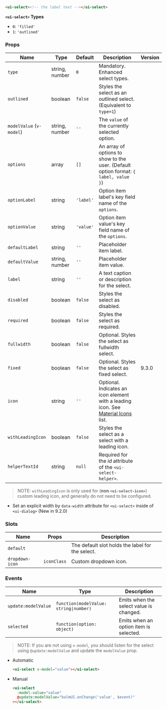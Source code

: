 ```html
<ui-select><!-- the label text --></ui-select>
```

**`<ui-select>` Types**

- `0`: `'filled'`
- `1`: `'outlined'`

### Props

| Name                     | Type           | Default   | Description                                                                                   | Version |
| ------------------------ | -------------- | --------- | --------------------------------------------------------------------------------------------- | ------- |
| `type`                   | string, number | `0`       | Mandatory. Enhanced select types.                                                             |         |
| `outlined`               | boolean        | `false`   | Styles the select as an outlined select. (Equivalent to `type=1`)                             |         |
| `modelValue` (`v-model`) | string, number | `''`      | The `value` of the currently selected option.                                                 |         |
| `options`                | array          | `[]`      | An array of options to show to the user. (Default option format: `{ label, value }`)          |         |
| `optionLabel`            | string         | `'label'` | Option item label's key field name of the `options`.                                          |         |
| `optionValue`            | string         | `'value'` | Option item value's key field name of the `options`.                                          |         |
| `defaultLabel`           | string         | `''`      | Placeholder item label.                                                                       |         |
| `defaultValue`           | string, number | `''`      | Placeholder item value.                                                                       |         |
| `label`                  | string         | `''`      | A text caption or description for the select.                                                 |         |
| `disabled`               | boolean        | `false`   | Styles the select as disabled.                                                                |         |
| `required`               | boolean        | `false`   | Styles the select as required.                                                                |         |
| `fullwidth`              | boolean        | `false`   | Optional. Styles the select as fullwidth select.                                              |         |
| `fixed`                  | boolean        | `false`   | Optional. Styles the select as fixed select.                                                  | 9.3.0   |
| `icon`                   | string         | `''`      | Optional. Indicates an icon element with a leading icon. See [Material Icons](/#/icons) list. |         |
| `withLeadingIcon`        | boolean        | `false`   | Styles the select as a select with a leading icon.                                            |         |
| `helperTextId`           | string         | `null`    | Required for the _id_ attribute of the `<ui-select-helper>`.                                  |         |

> NOTE: `withLeadingIcon` is only used for (**non `<ui-select-icon>`**) custom leading icon, and generally do not need to be configured.

- Set an explicit width by `data-width` attribute for `<ui-select>` inside of `<ui-dialog>` (New in 9.2.0)

### Slots

| Name            | Props       | Description                                      |
| --------------- | ----------- | ------------------------------------------------ |
| `default`       |             | The default slot holds the label for the select. |
| `dropdown-icon` | `iconClass` | Custom dropdown icon.                            |

### Events

| Name                | Type                                   | Description                             |
| ------------------- | -------------------------------------- | --------------------------------------- |
| `update:modelValue` | `function(modelValue: string\|number)` | Emits when the select value is changed. |
| `selected`          | `function(option: object)`             | Emits when an option item is selected.  |

> NOTE: If you are not using `v-model`, you should listen for the select using `@update:modelValue` and update the `modelValue` prop.

- Automatic

  ```html
  <ui-select v-model="value"></ui-select>
  ```

- Manual

  ```html
  <ui-select
    :model-value="value"
    @update:modelValue="balmUI.onChange('value', $event)"
  ></ui-select>
  ```

